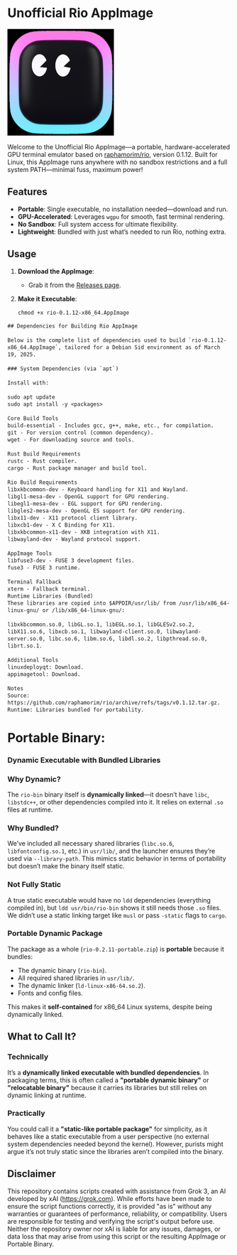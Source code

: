 # Unofficial Rio AppImage

![rio-logo](https://github.com/danrobi11/rio-appimage/blob/main/rio-resized.png)

Welcome to the Unofficial Rio AppImage—a portable, hardware-accelerated GPU terminal emulator based on [raphamorim/rio](https://github.com/raphamorim/rio), version 0.1.12. Built for Linux, this AppImage runs anywhere with no sandbox restrictions and a full system PATH—minimal fuss, maximum power!

## Features
- **Portable**: Single executable, no installation needed—download and run.
- **GPU-Accelerated**: Leverages `wgpu` for smooth, fast terminal rendering.
- **No Sandbox**: Full system access for ultimate flexibility.
- **Lightweight**: Bundled with just what’s needed to run Rio, nothing extra.

## Usage

1. **Download the AppImage**:
   - Grab it from the [Releases page](https://github.com/danrobi11/rio-appimage/releases).

2. **Make it Executable**:
   ```
   chmod +x rio-0.1.12-x86_64.AppImage
```
## Dependencies for Building Rio AppImage

Below is the complete list of dependencies used to build `rio-0.1.12-x86_64.AppImage`, tailored for a Debian Sid environment as of March 19, 2025.

### System Dependencies (via `apt`)

Install with:

sudo apt update
sudo apt install -y <packages>

Core Build Tools
build-essential - Includes gcc, g++, make, etc., for compilation.
git - For version control (common dependency).
wget - For downloading source and tools.

Rust Build Requirements
rustc - Rust compiler.
cargo - Rust package manager and build tool.

Rio Build Requirements
libxkbcommon-dev - Keyboard handling for X11 and Wayland.
libgl1-mesa-dev - OpenGL support for GPU rendering.
libegl1-mesa-dev - EGL support for GPU rendering.
libgles2-mesa-dev - OpenGL ES support for GPU rendering.
libx11-dev - X11 protocol client library.
libxcb1-dev - X C Binding for X11.
libxkbcommon-x11-dev - XKB integration with X11.
libwayland-dev - Wayland protocol support.

AppImage Tools
libfuse3-dev - FUSE 3 development files.
fuse3 - FUSE 3 runtime.

Terminal Fallback
xterm - Fallback terminal.
Runtime Libraries (Bundled)
These libraries are copied into $APPDIR/usr/lib/ from /usr/lib/x86_64-linux-gnu/ or /lib/x86_64-linux-gnu/:

libxkbcommon.so.0, libGL.so.1, libEGL.so.1, libGLESv2.so.2, libX11.so.6, libxcb.so.1, libwayland-client.so.0, libwayland-server.so.0, libc.so.6, libm.so.6, libdl.so.2, libpthread.so.0, librt.so.1.

Additional Tools
linuxdeployqt: Download.
appimagetool: Download.

Notes
Source: https://github.com/raphamorim/rio/archive/refs/tags/v0.1.12.tar.gz.
Runtime: Libraries bundled for portability.
```
# Portable Binary:

### Dynamic Executable with Bundled Libraries

### Why Dynamic?
The `rio-bin` binary itself is **dynamically linked**—it doesn’t have `libc`, `libstdc++`, or other dependencies compiled into it. It relies on external `.so` files at runtime.

### Why Bundled?
We’ve included all necessary shared libraries (`libc.so.6`, `libfontconfig.so.1`, etc.) in `usr/lib/`, and the launcher ensures they’re used via `--library-path`. This mimics static behavior in terms of portability but doesn’t make the binary itself static.

### Not Fully Static
A true static executable would have no `ldd` dependencies (everything compiled in), but `ldd usr/bin/rio-bin` shows it still needs those `.so` files. We didn’t use a static linking target like `musl` or pass `-static` flags to `cargo`.

### Portable Dynamic Package
The package as a whole (`rio-0.2.11-portable.zip`) is **portable** because it bundles:
- The dynamic binary (`rio-bin`).
- All required shared libraries in `usr/lib/`.
- The dynamic linker (`ld-linux-x86-64.so.2`).
- Fonts and config files.

This makes it **self-contained** for x86_64 Linux systems, despite being dynamically linked.

## What to Call It?

### Technically
It’s a **dynamically linked executable with bundled dependencies**. In packaging terms, this is often called a **"portable dynamic binary"** or **"relocatable binary"** because it carries its libraries but still relies on dynamic linking at runtime.

### Practically
You could call it a **"static-like portable package"** for simplicity, as it behaves like a static executable from a user perspective (no external system dependencies needed beyond the kernel). However, purists might argue it’s not truly static since the libraries aren’t compiled into the binary.

## Disclaimer

This repository contains scripts created with assistance from Grok 3, an AI developed by xAI (https://grok.com). While efforts have been made to ensure the script functions correctly, it is provided "as is" without any warranties or guarantees of performance, reliability, or compatibility. Users are responsible for testing and verifying the script's output before use. Neither the repository owner nor xAI is liable for any issues, damages, or data loss that may arise from using this script or the resulting AppImage or Portable Binary.
